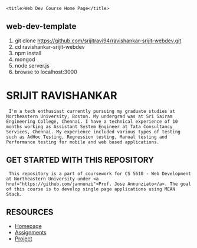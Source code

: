 <!DOCTYPE html>
<html lang="en">
<head>
    <meta charset="UTF-8">
    <meta http-equiv="X-UA-Compatible" content="IE=edge">
    <meta name="viewport" content="width=device-width, initial-scale=1.0, maximum-scale=1.0, user-scalable=no" />

    <title>Web Dev Course Home Page</title>
</head>
<body>

<h2> web-dev-template </h2>

1. git clone https://github.com/srijitravi94/ravishankar-srijit-webdev.git
2. cd ravishankar-srijit-webdev
3. npm install
4. mongod
5. node server.js
6. browse to localhost:3000



<h1>SRIJIT RAVISHANKAR</h1>

     I'm a tech enthusiast currently pursuing my graduate studies at Northeastern University, Boston. My undergrad was at Sri Sairam Engineering College, Chennai. I have a technical experience of 10 months working as Assistant System Engineer at Tata Consultancy Services, Chennai. My experience included various types of testing such as AdHoc Testing, Regression testing, Manual testing and Performance testing for mobile and web based applications.

<h2>GET STARTED WITH THIS REPOSITORY</h2>

     This repository is a part of coursework for CS 5610 - Web Development at Northeastern University under <a href="https://github.com/jannunzi">Prof. Jose Annunziato</a>. The goal of this course is to develop single page applications using MEAN Stack.

<h2>RESOURCES</h2>
     <ul>
        <li><a href="http://ravishankar-srijit-webdev.herokuapp.com/">Homepage</a>
        <li><a href="http://ravishankar-srijit-webdev.herokuapp.com/assignment">Assignments</a>
        <li><a href="http://ravishankar-srijit-webdev.herokuapp.com/project">Project</a>
     </ul>

</body>
</html>